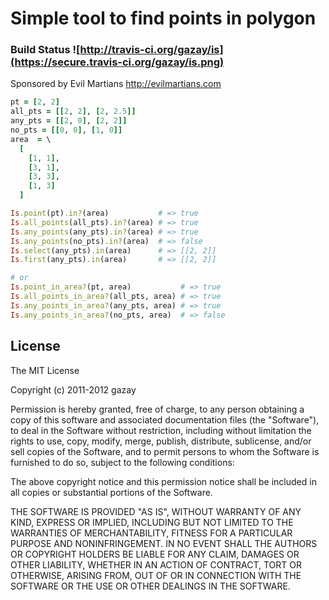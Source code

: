 # Simple tool to find points in polygon

### Build Status ![http://travis-ci.org/gazay/is](https://secure.travis-ci.org/gazay/is.png)

Sponsored by Evil Martians <http://evilmartians.com>

``` ruby
pt = [2, 2]
all_pts = [[2, 2], [2, 2.5]]
any_pts = [[2, 0], [2, 2]]
no_pts = [[0, 0], [1, 0]]
area  = \
  [
    [1, 1],
    [3, 1],
    [3, 3],
    [1, 3]
  ]

Is.point(pt).in?(area)           # => true
Is.all_points(all_pts).in?(area) # => true
Is.any_points(any_pts).in?(area) # => true
Is.any_points(no_pts).in?(area)  # => false
Is.select(any_pts).in(area)      # => [[2, 2]]
Is.first(any_pts).in(area)       # => [[2, 2]]

# or
Is.point_in_area?(pt, area)           # => true
Is.all_points_in_area?(all_pts, area) # => true
Is.any_points_in_area?(any_pts, area) # => true
Is.any_points_in_area?(no_pts, area)  # => false
```

## License

The MIT License

Copyright (c) 2011-2012 gazay

Permission is hereby granted, free of charge, to any person obtaining a copy of this software and associated documentation files (the "Software"), to deal in the Software without restriction, including without limitation the rights to use, copy, modify, merge, publish, distribute, sublicense, and/or sell copies of the Software, and to permit persons to whom the Software is furnished to do so, subject to the following conditions:

The above copyright notice and this permission notice shall be included in all copies or substantial portions of the Software.

THE SOFTWARE IS PROVIDED "AS IS", WITHOUT WARRANTY OF ANY KIND, EXPRESS OR IMPLIED, INCLUDING BUT NOT LIMITED TO THE WARRANTIES OF MERCHANTABILITY, FITNESS FOR A PARTICULAR PURPOSE AND NONINFRINGEMENT. IN NO EVENT SHALL THE AUTHORS OR COPYRIGHT HOLDERS BE LIABLE FOR ANY CLAIM, DAMAGES OR OTHER LIABILITY, WHETHER IN AN ACTION OF CONTRACT, TORT OR OTHERWISE, ARISING FROM, OUT OF OR IN CONNECTION WITH THE SOFTWARE OR THE USE OR OTHER DEALINGS IN THE SOFTWARE.
